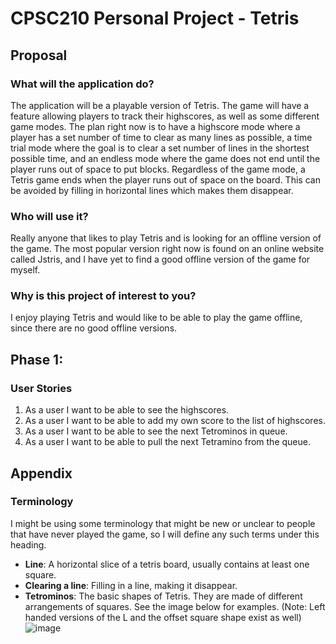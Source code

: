 # CPSC210 Personal Project - Tetris

## Proposal
### What will the application do?
The application will be a playable version of Tetris.
The game will have a feature allowing players to track their highscores,
as well as some different game modes. The plan right now is to have
a highscore mode where a player has a set number of time to clear as many
lines as possible, a time trial mode where the goal is to clear a set number
of lines in the shortest possible time, and an endless mode where the game
does not end until the player runs out of space to put blocks. Regardless of 
the game mode, a Tetris game ends when the player runs out of space on the board.
This can be avoided by filling in horizontal lines which makes them disappear.

### Who will use it?
Really anyone that likes to play Tetris and is looking for an offline
version of the game. The most popular version right now is found on an 
online website called Jstris, and I have yet to find a good offline
version of the game for myself.

### Why is this project of interest to you?
I enjoy playing Tetris and would like to be able to play the game offline,
since there are no good offline versions.

## Phase 1:
### User Stories
1. As a user I want to be able to see the highscores.
2. As a user I want to be able to add my own score to the list of highscores.
3. As a user I want to be able to see the next Tetrominos in queue.
4. As a user I want to be able to pull the next Tetramino from the queue.

## Appendix

### Terminology
I might be using some terminology that might be new or unclear to people that
have never played the game, so I will define any such terms under this heading.
- **Line**: A horizontal slice of a tetris board, usually contains at 
least one square.
- **Clearing a line**: Filling in a line, making it disappear.
- **Tetrominos**: The basic shapes of Tetris. They are made of different 
arrangements of squares. See the image below for examples.
(Note: Left handed versions of the L and the offset square shape exist 
as well)
![image](https://upload.wikimedia.org/wikipedia/commons/thumb/5/50/All_5_free_tetrominoes.svg/1920px-All_5_free_tetrominoes.svg.png)
